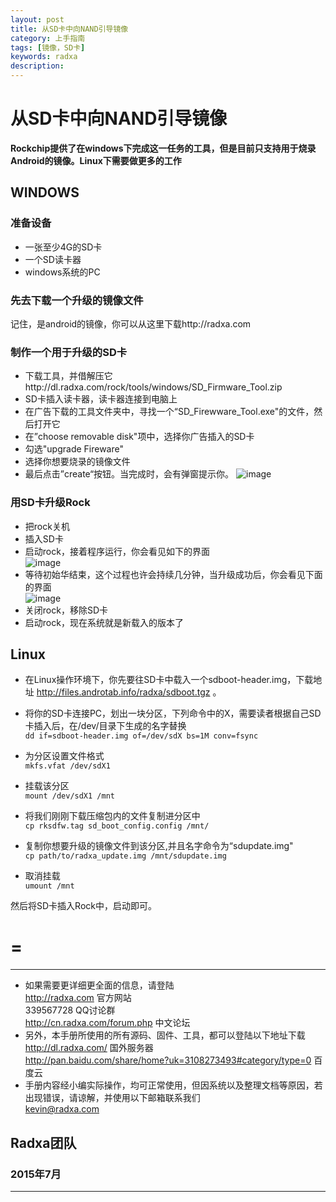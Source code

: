 ```yaml
---
layout: post
title: 从SD卡中向NAND引导镜像  
category: 上手指南
tags: [镜像，SD卡]
keywords: radxa
description: 
---
```


# 从SD卡中向NAND引导镜像  

**Rockchip提供了在windows下完成这一任务的工具，但是目前只支持用于烧录Android的镜像。Linux下需要做更多的工作**  


## WINDOWS  
### 准备设备  

* 一张至少4G的SD卡  
* 一个SD读卡器  
* windows系统的PC  

### 先去下载一个升级的镜像文件  

记住，是android的镜像，你可以从这里下载http://radxa.com  

### 制作一个用于升级的SD卡  

* 下载工具，并借解压它http://dl.radxa.com/rock/tools/windows/SD_Firmware_Tool.zip  
* SD卡插入读卡器，读卡器连接到电脑上  
* 在广告下载的工具文件夹中，寻找一个“SD_Firewware_Tool.exe"的文件，然后打开它  
* 在”choose removable disk"项中，选择你广告插入的SD卡  
* 勾选"upgrade Fireware"  
* 选择你想要烧录的镜像文件  
* 最后点击”create“按钮。当完成时，会有弹窗提示你。
![image](http://radxa.com/mw/images/b/bd/Upgrade_disk_1.jpg)  

### 用SD卡升级Rock  

* 把rock关机  
* 插入SD卡  
* 启动rock，接着程序运行，你会看见如下的界面  
	![image](http://radxa.com/mw/images/0/0d/Upgrade_disk_2.jpg)  
* 等待初始华结束，这个过程也许会持续几分钟，当升级成功后，你会看见下面的界面  
	![image](http://radxa.com/mw/images/7/73/Upgrade_disk_3.jpg)  
* 关闭rock，移除SD卡  
* 启动rock，现在系统就是新载入的版本了  


## Linux  

* 在Linux操作环境下，你先要往SD卡中载入一个sdboot-header.img，下载地址 http://files.androtab.info/radxa/sdboot.tgz 。  

* 将你的SD卡连接PC，划出一块分区，下列命令中的X，需要读者根据自己SD卡插入后，在/dev/目录下生成的名字替换  
`dd if=sdboot-header.img of=/dev/sdX bs=1M conv=fsync`  
* 为分区设置文件格式  
`mkfs.vfat /dev/sdX1`  
* 挂载该分区  
`mount /dev/sdX1 /mnt`  
* 将我们刚刚下载压缩包内的文件复制进分区中  
`cp rksdfw.tag sd_boot_config.config /mnt/`  
* 复制你想要升级的镜像文件到该分区,并且名字命令为“sdupdate.img"  
`cp path/to/radxa_update.img /mnt/sdupdate.img`  
* 取消挂载  
`umount /mnt`  

然后将SD卡插入Rock中，启动即可。  

=
=


--------------------------------------------------------------------
* 如果需要更详细更全面的信息，请登陆  
	http://radxa.com  						官方网站  
	339567728         						QQ讨论群  
	http://cn.radxa.com/forum.php					中文论坛  
* 另外，本手册所使用的所有源码、固件、工具，都可以登陆以下地址下载  
	http://dl.radxa.com/                             	      国外服务器  
	http://pan.baidu.com/share/home?uk=3108273493#category/type=0	 百度云  
* 手册内容经小编实际操作，均可正常使用，但因系统以及整理文档等原因，若出现错误，请谅解，并使用以下邮箱联系我们  
	kevin@radxa.com  

## Radxa团队  

### 2015年7月  
--------------------------------------------------------------------
